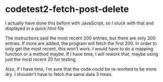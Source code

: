 # codetest2-fetch-post-delete

I actually have done this before with JavaScript, so I stuck with that and displayed in a quick html file

The instructions said the most recent 200 entries, but there are only 200 entries. If more are added, the program will fetch the first 200.  In order to only get the most
recent, this won't work.  I would have to do a mapping function or a method maybe.  If I have time, I will rework that, maybe using just the most recent 20 for testing.

Also, if I have time, I'm sure that the code could be re-worked to be more dry.  I shouldn't have to fetch the same data 3 times.

